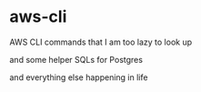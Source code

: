 # aws-cli
AWS CLI commands that I am too lazy to look up

and some helper SQLs for Postgres

and everything else happening in life
